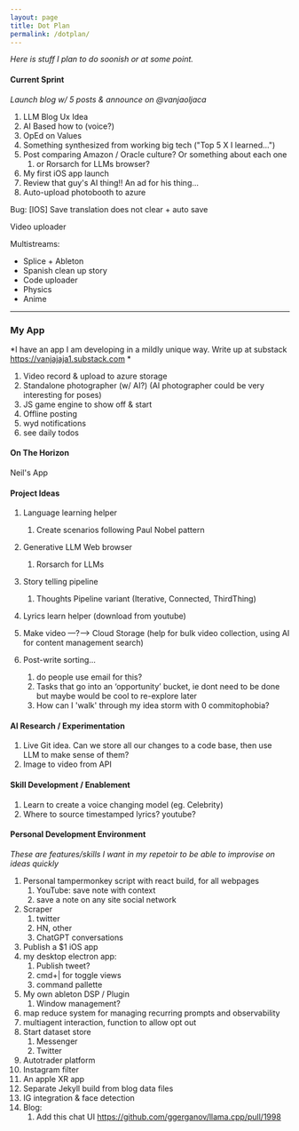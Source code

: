 ```yaml
---
layout: page
title: Dot Plan
permalink: /dotplan/
---
```


*Here is stuff I plan to do soonish or at some point.*

#### Current Sprint

*Launch blog w/ 5 posts & announce on @vanjaoljaca*

1. LLM Blog Ux Idea
2. AI Based how to (voice?)
3. OpEd on Values
4. Something synthesized from working big tech ("Top 5 X I learned...")
5. Post comparing Amazon / Oracle culture? Or something about each one
   1. or Rorsarch for LLMs browser?
6. My first iOS app launch
7. Review that guy's AI thing!! An ad for his thing...
8. Auto-upload photobooth to azure



Bug: [IOS] Save translation does not clear + auto save

Video uploader



Multistreams:

- Splice + Ableton
- Spanish clean up story
- Code uploader
- Physics
- Anime

------

### My App

*I have an app I am developing in a mildly unique way. Write up at substack https://vanjajaja1.substack.com *

1. Video record & upload to azure storage
2. Standalone photographer (w/ AI?) (AI photographer could be very interesting for poses)
3. JS game engine to show off & start
4. Offline posting
5. wyd notifications
6. see daily todos



#### On The Horizon

Neil's App

#### Project Ideas

1. Language learning helper
   1. Create scenarios following Paul Nobel pattern
2. Generative LLM Web browser
   1. Rorsarch for LLMs
3. Story telling pipeline
   1. Thoughts Pipeline variant (Iterative, Connected, ThirdThing)

4. Lyrics learn helper (download from youtube)
5. Make video —?—> Cloud Storage (help for bulk video collection, using AI for content management search)
6. Post-write sorting…
   1. do people use email for this?
   2. Tasks that go into an ‘opportunity’ bucket, ie dont need to be done but maybe would be cool to re-explore later
   3. How can I 'walk' through my idea storm with 0 commitophobia?

#### AI Research / Experimentation

1. Live Git idea. Can we store all our changes to a code base, then use LLM to make sense of them?
2. Image to video from API

#### Skill Development / Enablement

1. Learn to create a voice changing model (eg. Celebrity)
2. Where to source timestamped lyrics? youtube?



#### **Personal Development Environment**

*These are features/skills I want in my repetoir to be able to improvise on ideas quickly*

1. Personal tampermonkey script with react build, for all webpages
   1. YouTube: save note with context
   2. save a note on any site social network
2. Scraper
   1. twitter
   2. HN, other
   3. ChatGPT conversations
3. Publish a $1 iOS app
4. my desktop electron app:
   1. Publish tweet?
   2. cmd+| for toggle views
   3. command pallette
5. My own ableton DSP / Plugin
   1. Window management?
6. map reduce system for managing recurring prompts and observability
7. multiagent interaction, function to allow opt out
8. Start dataset store
   1. Messenger
   2. Twitter
9. Autotrader platform
10. Instagram filter
11. An apple XR app
12. Separate Jekyll build from blog data files
13. IG integration & face detection
14. Blog: 
    1. Add this chat UI https://github.com/ggerganov/llama.cpp/pull/1998
